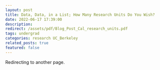 ```yaml
---
layout: post
title: Data, Data, in a List; How Many Research Units Do You Wish? 
date: 2022-06-17 17:39:00
description: 
redirect: /assets/pdf/Blog_Post_Cal_research_units.pdf
tags: undergrad 
categories: research UC_Berkeley
related_posts: true
featured: false
---
```


Redirecting to another page.
